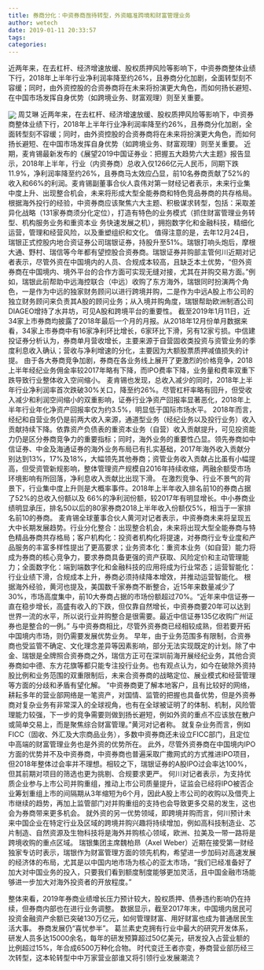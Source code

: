```yaml
---
title: 券商分化：中资券商亟待转型，外资瞄准跨境和财富管理业务
author: wetech
date: 2019-01-11 20:33:57
tags: 
categories: 
---
```

近两年来，在去杠杆、经济增速放缓、股权质押风险等影响下，中资券商整体业绩下行，2018年上半年行业净利润率降至约26%，且券商分化加剧，全面转型刻不容缓；同时，由外资控股的合资券商将在未来将扮演更大角色，而如何扬长避短、在中国市场发挥自身优势（如跨境业务、财富观理）则至关重要。
<!-- more -->
<img align="center" border="0" src="https://imgcdn.yicai.com/uppics/images/2019/01/ca167c73346b6d488915d468f8cc71ab.jpg" />
周艾琳
近两年来，在去杠杆、经济增速放缓、股权质押风险等影响下，中资券商整体业绩下行，2018年上半年行业净利润率降至约26%，且券商分化加剧，全面转型刻不容缓；同时，由外资控股的合资券商将在未来将扮演更大角色，而如何扬长避短、在中国市场发挥自身优势（如跨境业务、财富观理）则至关重要。
近期，麦肯锡最新发布的《展望2019中国证券业：把握五大趋势六大主题》报告显示，2018年上半年，行业（内资券商）总收入仅1266亿元人民币，同期下跌11.9%，净利润率降至约26%，且券商马太效应凸显，前10名券商贡献了52%的收入和66%的利润。麦肯锡副董事合伙人袁伟对第一财经记者表示，未来行业集中度上升、出现整合机会，未来将形成大型全能券商和特色竞品券商的共存格局。根据海外投行的经验，中资券商应该聚焦六大主题、积极谋求转型，包括：采取差异化战略（131家券商须分化定位），打造有特色的业务模式（抓住财富管理业务转型、机构服务业务和重资本业 务快速发展之机），拥抱数字化和金融科技，精细化运营，管理和经营风险，以及重塑组织和文化。
值得注意的是，去年12月24日，瑞银正式控股内地合资证券公司瑞银证券，持股升至51%。瑞银打响头炮后，摩根大通、野村、瑞信等今年都有望控股合资券商。瑞银证券并购部主管何川近期对记者表示，尽管外资在中国境内的人员、合规成本较高，且缺乏本土优势，“但外资券商在中国境内、境外平台的合作方面可实现无缝对接，尤其在并购交易方面。”例如，瑞银此前帮助中远海控联合（中远）收购了东方海外，瑞银同时扮演两个角色，一是作为中远的独家财务顾问以进行跨境并购，二是作为中远A股上市公司的独立财务顾问来负责其A股的顾问业务；从入境并购角度，瑞银帮助欧洲制酒公司DIAGEO增持了水井坊，可见A股和跨境平台的重要性。
截至2019年1月11日，近34家上市券商均披露了2018年最后一个月的月报。从2018年12月份单月数据来看，34家上市券商中有16家净利环比增长，6家环比下滑，另有12家亏损。中信建投证券分析认为，券商单月营收增长，主要来源于自营固收类投资与资管业务的季度利息收入确认；营收与净利增速的分化，主要因为大额股票质押减值损失的计提。
由于各大券商竞争加剧，券商在各业务线上展开了更激烈的价格竞争，2018上半年经纪业务佣金率较2017年略有下降，而IPO费率下降，业务量和费率双重下跌导致行业整体收入空间缩小。 麦肯锡也发现，总收入减少的同时，2018年上半年行业净利润率首次跌破30%关口，降至约26%。尽管杠杆率略有回升，但受收入减少和利润空间缩小的双重影响，证券行业净资产回报率显著恶化，2018年上半年行业年化净资产回报率仅为约3.5%，明显低于国际市场水平。
2018年而言，经纪和自营业务仍是前两大收入来源，通道型业务（经纪业务以及投行业务）收入贡献持续下降。依靠资产负债表的重资本业务（自营）收入贡献提升，可见投资能力仍是区分券商竞争力的重要指标；同时，海外业务的重要性凸显。领先券商如中信证券、中金及海通证券的海外业务布局已有扎实基础，2017年海外收入贡献分别达到13%，17%及18%，大幅领先其他券商；资管业务收入贡献占比虽有小幅提高，但受资管新规影响，整体管理资产规模自2016年持续收缩，两融余额受市场环境影响有所回落，净利息收入贡献比出现下滑。
在激烈竞争、行业不景气的背景下，行业集中度上升则是大概率事件。2018年上半年收入排名前10的券商占据了52%的总收入份额以及 66%的净利润份额，较2017年有明显增长。中小券商业绩明显承压，排名50以后的80家券商2018上半年收入份额仅5%，相当于一家排名前10的券商。
麦肯锡全球董事合伙人黄河对记者表示，中资券商未来将呈现五大中长期发展趋势。行业分化整合：出现整合机会，未来将出现大型全能券商与特色精品券商共存格局；客户机构化：投资者机构化将提速，对券商行业专业度和产品服务的丰富多样性提出了更高要求；业务资本化：重资本业务（如自营）能力将成为券商的核心竞争力，要求券商具备更强的资产获取、风险定价和主动管理能力；全面数字化：端到端数字化和金融科技的应用将成为行业常态；运营智能化：行业业绩下滑，合规成本上升，券商必须持续降本增效，并推动运营智能化。
根据海外经验，黄河也提及，美国数千家券商不断整合，近15年来数量减少了30%，市场高度集中，前10大券商占据的市场份额超过70%。“近年来中信证券一直在稳步增长，高盛有收入的下跌，但仅靠自然增长，中资券商要20年可以达到世界一流的水平，所以说行业并购整合是很需要。最近中信证券135亿收购广州证券也是整合的一例。”
与中资券商相比，尽管外资券商已经相较成熟，但若要开拓中国境内市场，则仍需要发展优势业务。
早年，由于业务范围多有限制，合资券商也受监管不确定、文化理念差异等因素影响，部分无法实现既定的计划。除了中金、瑞银是全牌照合资券商之外，瑞信方正可在深圳前海开展经纪业务，其他合资券商如中德、东方花旗等都只能专注投行业务。也有观点认为，如今在破除外资持股比例和业务范围的双重限制后，未来合资券商的战略定位、展业模式和经营管理等方面的分歧和矛盾有望化解。
“中资券商更了解本地客户，且有比较好的网络，耕耘多年的营业部网络是一笔资产，对国情、监管的把握也具备优势，但是外资券商对复杂业务有非常深入的全球视角，也有在全球被证明了的体制、机制，风险管理能力较强，下一步的竞争需要则做到扬长避短，例如外资的重点不应该放在散户或简单交易上，而是聚焦综合财富管理。”黄河对记者称。
就复杂业务而言，例如FICC（固收、外汇及大宗商品业务），多数中资券商还未设立FICC部门，且定位中高端的财富管理业务也是外资的优势所在。
此外，尽管外资券商在中国境内IPO方面的优势并不及中资券商，中资券商也普遍采取广撒网式的方式推进IPO项目，但2018年整体过会率并不理想。相较之下，瑞银证券的A股IPO过会率达100%，但其前期对项目的筛选也更为挑剔、合规要求更严。
何川对记者表示，为支持优质企业参与上市公司并购重组，推动上市公司质量提升，证监会已经将IPO被否企业筹划重组上市的间隔期从3年缩短为6个月，因此A股上市公司的收购以及借壳上市继续的趋势，再加上监管部门对并购重组的支持也会导致更多交易的发生，这也会为券商带来更多机会。
就外资的另一优势领域，即跨境并购而言，何川预计未来中国企业在特定行业及区域的跨境并购兴趣将持续增加，例如高科技制造业、芯片制造、自然资源及生物科技将是海外并购核心领域，欧洲、拉美及一带一路将是跨境收购的重点区域。
瑞银集团主席魏柏昻（Axel Weber）近期在接受第一财经独家专访时表示，瑞银作为财富管理方面的领先机构，希望进一步加码对高速发展的经济体的布局，尤其是以中国内地市场为核心的亚太市场，“我们已经准备好了加大对中国业务的投入，只要我们看到额度制度能够更加灵活，且中国金融市场能够进一步加大对海外投资者的开放程度。”
 
 
整体来看，2019年券商业绩增长压力预计较大，股权质押、债券违约影响仍在持续，但券商内部也在进行业务调整。
数据显示，截至2017年末，中国境内居民可投资金融资产余额已突破130万亿元，如何管理财富、用好财富也成为普通居民生活大事。
券商发展仍“喜忧参半”。
葛兰素史克拥有行业中最大的研究开发体系，研发人员多达15000余名，每年的研发预算超过50亿美元，研发投入占营业额的比例超过15%，年合成6500万种化合物。
时代变迁王者亦变，券商营业部历经三次转型，这本轮转型中中万家营业部谁又将引领行业发展潮流？
